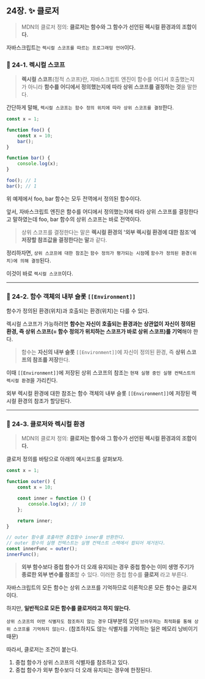## 24장. ✨ 클로저

> MDN의 클로저 정의: **클로저는 함수와 그 함수가 선언된 렉시컬 환경과의 조합이다.**

자바스크립트는 `렉시컬 스코프를 따르는 프로그래밍 언어`이다.

### 📌 24-1. 렉시컬 스코프

> **렉시컬 스코프**(정적 스코프)란, 자바스크립트 엔진이 함수를 어디서 호출했는지가 아니라 **함수를 어디에서 정의했는지에 따라 상위 스코프를 결정하는 것**을 말한다.

간단하게 말해, `렉시컬 스코프는 함수 정의 위치에 따라 상위 스코프를 결정`한다.

```js
const x = 1;

function foo() {
	const x = 10;
	bar();
}

function bar() {
	console.log(x);
}

foo(); // 1
bar(); // 1
```

위 예제에서 foo, bar 함수는 모두 전역에서 정의된 함수이다.

앞서, 자바스크립트 엔진은 함수를 어디에서 정의했는지에 따라 상위 스코프를 결정한다고 말하였는데 foo, bar 함수의 상위 스코프는 바로 전역이다.

> 상위 스코프를 결정한다는 말은 **렉시컬 환경의 '외부 렉시컬 환경에 대한 참조'에 저장할 참조값을 결정한다는 말**과 같다.

정리하자면, `상위 스코프에 대한 참조`는 `함수 정의가 평가되는 시점`에 `함수가 정의된 환경(위치)에 의해 결정`된다.

이것이 바로 `렉시컬 스코프`이다.

---

### 📌 24-2. 함수 객체의 내부 슬롯 `[[Environment]]`

함수가 정의된 환경(위치)과 호출되는 환경(위치)는 다를 수 있다.

렉시컬 스코프가 가능하려면 **함수는 자신이 호출되는 환경과는 상관없이 자신이 정의된 환경, 즉 상위 스코프(= 함수 정의가 위치하는 스코프가 바로 상위 스코프)를 기억**해야 한다.

> 함수는 **자신의 내부 슬롯** `[[Environment]]`에 자신이 정의된 환경, 즉 **상위 스코프의 참조를 저장**한다.

이때 `[[Environment]]`에 저장된 상위 스코프의 참조는 `현재 실행 중인 실행 컨텍스트의 렉시컬 환경`을 가리킨다.

외부 렉시컬 환경에 대한 참조는 함수 객체의 내부 슬롯 `[[Environment]]`에 저장된 렉시컬 환경의 참조가 할당된다.

---

### 📌 24-3. 클로저와 렉시컬 환경

> MDN의 클로저 정의: **클로저는 함수와 그 함수가 선언된 렉시컬 환경과의 조합이다.**

클로저 정의를 바탕으로 아래의 예시코드를 살펴보자.

```js
const x = 1;

function outer() {
	const x = 10;

	const inner = function () {
		console.log(x); // 10
	};

	return inner;
}

// outer 함수를 호출하면 중첩함수 inner를 반환한다.
// outer 함수의 실행 컨텍스트는 실행 컨텍스트 스택에서 팝되어 제거된다.
const innerFunc = outer();
innerFunc();
```

> **외부 함수보다 중첩 함수가 더 오래 유지되는 경우 중첩 함수는 이미 생명 주기가 종료한 외부 변수를 참조**할 수 있다. 이러한 중첩 함수를 **클로저** 라고 부른다.

자바스크립트의 모든 함수는 상위 스코프를 기억하므로 이론적으론 모든 함수는 클로저이다.

하지만, **일반적으로 모든 함수를 클로저라고 하지 않는다.**

`상위 스코프의 어떤 식별자도 참조하지 않는 경우` 대부분의 모던 `브라우저는 최적화를 통해 상위 스코프를 기억하지 않는다.` (참조하지도 않는 식별자를 기억하는 일은 메모리 낭비이기 때문)

따라서, 클로저는 조건이 붙는다.

1. 중첩 함수가 상위 스코프의 식별자를 참조하고 있다.
2. 중첩 함수가 외부 함수보다 더 오래 유지되는 경우에 한정된다.
